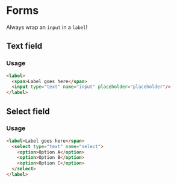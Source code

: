 # Forms

Always wrap an `input` in a `label`!

## Text field

### Usage

```html
<label>
  <span>Label goes here</span>
  <input type="text" name="input" placeholder="placeholder"/>
</label>
```

## Select field

### Usage

```html
<label>Label goes here</span>
  <select type="text" name="select">
    <option>Option A</option>
    <option>Option B</option>
    <option>Option C</option>
  </select>
</label>
```
